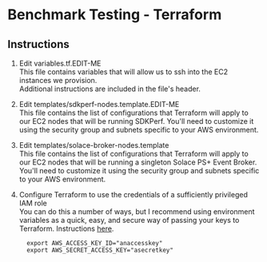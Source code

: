 # Benchmark Testing - Terraform

## Instructions

1. Edit variables.tf.EDIT-ME  
   This file contains variables that will allow us to ssh into the EC2 instances we provision.  
   Additional instructions are included in the file's header.

2. Edit templates/sdkperf-nodes.template.EDIT-ME  
   This file contains the list of configurations that Terraform will apply to our EC2 nodes that will be running SDKPerf. You'll need to customize it using the security group and subnets specific to your AWS environment.

3. Edit templates/solace-broker-nodes.template  
   This file contains the list of configurations that Terraform will apply to our EC2 nodes that will be running a singleton Solace PS+ Event Broker. You'll need to customize it using the security group and subnets specific to your AWS environment.

4. Configure Terraform to use the credentials of a sufficiently privileged IAM role  
   You can do this a number of ways, but I recommend using environment variables as a quick, easy, and secure way of passing your keys to Terraform. Instructions [here](https://www.terraform.io/docs/providers/aws/index.html#environment-variables).
   ```
     export AWS_ACCESS_KEY_ID="anaccesskey"
     export AWS_SECRET_ACCESS_KEY="asecretkey"
   ```
